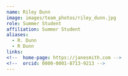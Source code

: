 ```yaml
---
name: Riley Dunn
image: images/team_photos/riley_dunn.jpg
role: Summer Student
affiliation: Summer Student
aliases:
  - R. Dunn
  - R Dunn
links:
<!--  home-page: https://janesmith.com -->
<!--  orcid: 0000-0001-8713-9213 -->
---
```

